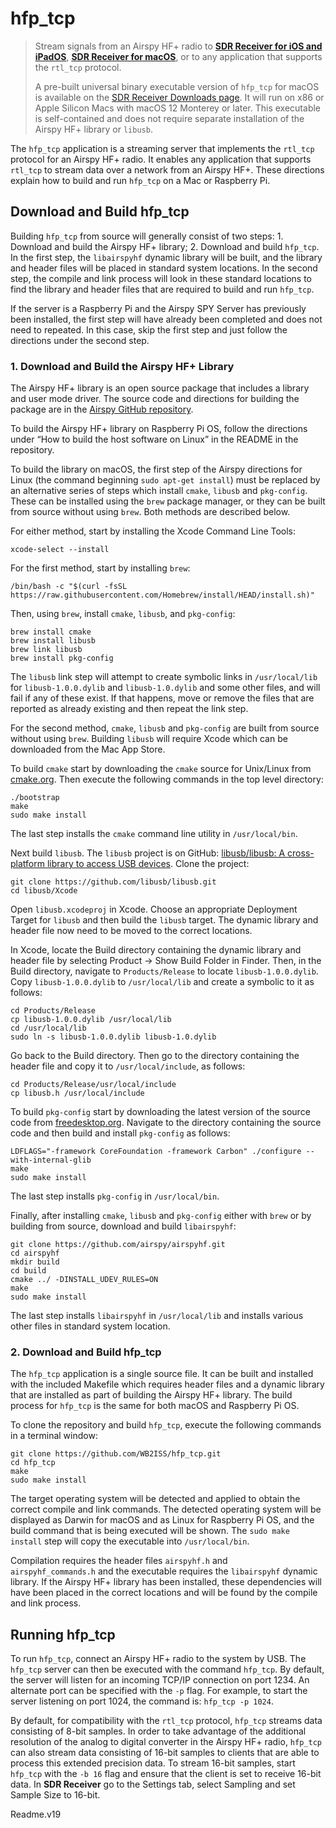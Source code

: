 # hfp\_tcp

>Stream signals from an Airspy HF+ radio to **[SDR Receiver for iOS and iPadOS](https://itunes.apple.com/us/app/sdr-receiver/id1289939888)**, **[SDR Receiver for macOS](https://apps.apple.com/us/app/sdr-receiver/id1483894151)**, or to any application that supports the `rtl_tcp` protocol.
>
>A pre-built universal binary executable version of `hfp_tcp` for macOS is available on the [SDR Receiver Downloads page](https://www.transitiontechnologyventures.com/sdr-receiver/downloads/).  It will run on x86 or Apple Silicon Macs with macOS 12 Monterey or later.  This executable is self-contained and does not require separate installation of the Airspy HF+ library or `libusb`.

The `hfp_tcp` application is a streaming server that implements the `rtl_tcp` protocol for an Airspy HF+ radio.  It enables any application that supports `rtl_tcp` to stream data over a network from an Airspy HF+. These directions explain how to build and run `hfp_tcp` on a Mac or Raspberry Pi.

## Download and Build hfp_tcp

Building `hfp_tcp` from source will generally consist of two steps: 1. Download and build the Airspy HF+ library; 2. Download and build `hfp_tcp`. In the first step, the `libairspyhf` dynamic library will be built, and the library and header files will be placed in standard system locations.  In the second step, the compile and link process will look in these standard locations to find the library and header files that are required to build and run `hfp_tcp`.  

If the server is a Raspberry Pi and the Airspy SPY Server has previously been installed, the first step will have already been completed and does not need to repeated.  In this case, skip the first step and just follow the directions under the second step.


### 1. Download and Build the Airspy HF+ Library

The Airspy HF+ library is an open source package that includes a library and user mode driver. The source code and directions for building the package are in the [Airspy GitHub repository](https://github.com/airspy/airspyhf).

To build the Airspy HF+ library on Raspberry Pi OS, follow the directions under “How to build the host software on Linux” in the README in the repository.

To build the library on macOS, the first step of the Airspy directions for Linux (the command beginning `sudo apt-get install`) must be replaced by an alternative series of steps which install `cmake`, `libusb` and `pkg-config`.  These can be installed using the `brew` package manager, or they can be built from source without using `brew`.  Both methods are described below.

For either method, start by installing the Xcode Command Line Tools:

	xcode-select --install

For the first method, start by installing `brew`:

	/bin/bash -c "$(curl -fsSL https://raw.githubusercontent.com/Homebrew/install/HEAD/install.sh)"

Then,  using `brew`, install `cmake`, `libusb`, and `pkg-config`:

	brew install cmake
	brew install libusb
	brew link libusb
	brew install pkg-config

The `libusb` link step will attempt to create symbolic links in `/usr/local/lib` for `libusb-1.0.0.dylib` and `libusb-1.0.dylib` and some other files, and will fail if any of these exist.  If that happens, move or remove the files that are reported as already existing and then repeat the link step.

For the second method, `cmake`, `libusb` and `pkg-config` are built from source without using `brew`.  Building `libusb` will require Xcode which can be downloaded from the Mac App Store.

To build `cmake` start by downloading the `cmake` source for Unix/Linux from [cmake.org](https://cmake.org/download/). Then execute the following commands in the top level directory:

	./bootstrap
	make
	sudo make install

The last step installs the `cmake` command line utility in `/usr/local/bin`.

Next build `libusb`.  The `libusb` project is on GitHub: [libusb/libusb: A cross-platform library to access USB devices](https://github.com/libusb/libusb).  Clone the project:

	git clone https://github.com/libusb/libusb.git
	cd libusb/Xcode

Open `libusb.xcodeproj` in Xcode.  Choose an appropriate Deployment Target for `libusb` and then build the `libusb` target.  The dynamic library and header file now need to be moved to the correct locations.  

In Xcode, locate the Build directory containing the dynamic library and header file by selecting Product → Show Build Folder in Finder.  Then, in the Build directory, navigate to `Products/Release` to locate `libusb-1.0.0.dylib`.  Copy `libusb-1.0.0.dylib` to `/usr/local/lib` and create a symbolic to it as follows:

	cd Products/Release
	cp libusb-1.0.0.dylib /usr/local/lib
	cd /usr/local/lib
	sudo ln -s libusb-1.0.0.dylib libusb-1.0.dylib

Go back to the Build directory.  Then go to the directory containing the header file and copy it to `/usr/local/include`, as follows:

	cd Products/Release/usr/local/include
	cp libusb.h /usr/local/include

To build `pkg-config` start by downloading the latest version of the source code from [freedesktop.org](https://pkg-config.freedesktop.org/releases/). Navigate to the directory containing the source code and then build and install `pkg-config` as follows:

	LDFLAGS="-framework CoreFoundation -framework Carbon" ./configure --with-internal-glib
	make
	sudo make install

The last step installs `pkg-config` in `/usr/local/bin`.

Finally, after installing `cmake`, `libusb` and `pkg-config` either with `brew` or by building from source, download and build `libairspyhf`:

	git clone https://github.com/airspy/airspyhf.git
	cd airspyhf
	mkdir build
	cd build
	cmake ../ -DINSTALL_UDEV_RULES=ON
	make
	sudo make install

The last step installs `libairspyhf` in `/usr/local/lib` and installs various other files in standard system location.

### 2. Download and Build hfp_tcp

The `hfp_tcp` application is a single source file.  It can be built and installed with the included Makefile which requires header files and a dynamic library that are installed as part of building the Airspy HF+ library.  The build process for `hfp_tcp` is the same for both macOS and Raspberry Pi OS.  

To clone the repository and build `hfp_tcp`, execute the following commands in a terminal window:

	git clone https://github.com/WB2ISS/hfp_tcp.git
	cd hfp_tcp
	make
	sudo make install

The target operating system will be detected and applied to obtain the correct compile and link commands.  The detected operating system will be displayed as Darwin for macOS and as Linux for Raspberry Pi OS, and the build command that is being executed will be shown.  The `sudo make install` step will copy the executable into `/usr/local/bin`.

Compilation requires the header files `airspyhf.h` and `airspyhf_commands.h` and the executable requires the `libairspyhf` dynamic library. If the Airspy HF+ library has been installed, these dependencies will have been placed in the correct locations and will be found by the compile and link process.  

## Running hfp\_tcp
To run `hfp_tcp`, connect an Airspy HF+ radio to the system by USB.  The `hfp_tcp` server can then be executed  with the command `hfp_tcp`.  By default, the server will listen for an incoming TCP/IP connection on port 1234.  An alternate port can be specified with the `-p` flag.  For example, to start the server listening on port 1024, the command is:  `hfp_tcp -p 1024`.

By default, for compatibility with the `rtl_tcp` protocol, `hfp_tcp` streams data consisting of 8-bit samples.  In order to take advantage of the additional resolution of the analog to digital converter in the Airspy HF+ radio, `hfp_tcp` can also stream data consisting of 16-bit samples to clients that are able to process this extended precision data.  To stream 16-bit samples, start `hfp_tcp` with the `-b 16` flag and ensure that the client is set to receive 16-bit data.  In **SDR Receiver** go to the Settings tab, select Sampling and set Sample Size to 16-bit.  

Readme.v19

